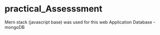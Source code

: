 # practical_Assesssment
Mern stack (javascript base) was used for this web Application 
Database - mongoDB
